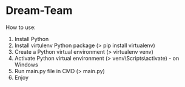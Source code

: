 # Dream-Team
How to use:
1. Install Python
2. Install virtulenv Python package (> pip install virtualenv)
3. Create a Python virtual environment (> virtualenv venv)
4. Activate Python virtual environment (> venv\Scripts\activate) - on Windows
5. Run main.py file in CMD (> main.py)
6. Enjoy
